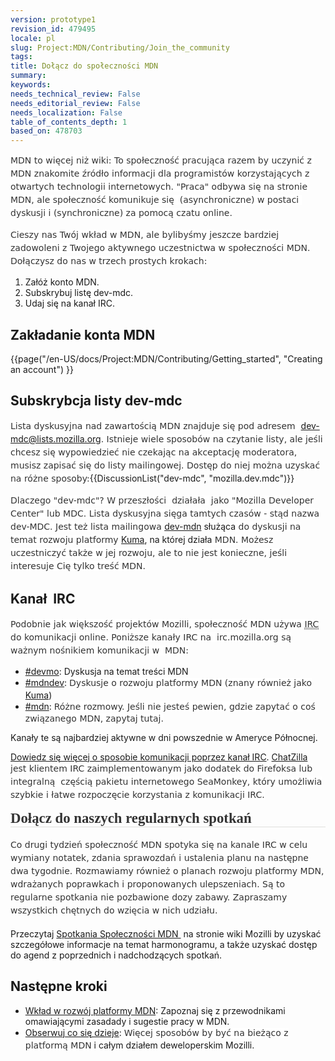 ```yaml
---
version: prototype1
revision_id: 479495
locale: pl
slug: Project:MDN/Contributing/Join_the_community
tags: 
title: Dołącz do społeczności MDN
summary: 
keywords: 
needs_technical_review: False
needs_editorial_review: False
needs_localization: False
table_of_contents_depth: 1
based_on: 478703
---
```

<p><font style="color: rgb(51, 51, 51); font-family: 'Lucida Grande', 'Lucida Sans Unicode', 'DejaVu Sans', Lucida, Arial, Helvetica, sans-serif; font-size: 14px; font-style: normal; font-variant: normal; font-weight: normal; letter-spacing: normal; line-height: 21px; orphans: auto; text-align: start; text-indent: 0px; text-transform: none; white-space: normal; widows: auto; word-spacing: 0px; -webkit-text-size-adjust: auto; -webkit-text-stroke-width: 0px; background-color: rgb(255, 255, 255);">MDN to więcej niż wiki: To społeczność pracująca razem by uczynić z&nbsp; MDN znakomite źródło informacji dla programistów korzystających z otwartych technologii internetowych.<span class="Apple-converted-space">&nbsp;</span></font><font style="color: rgb(51, 51, 51); font-family: 'Lucida Grande', 'Lucida Sans Unicode', 'DejaVu Sans', Lucida, Arial, Helvetica, sans-serif; font-size: 14px; font-style: normal; font-variant: normal; font-weight: normal; letter-spacing: normal; line-height: 21px; orphans: auto; text-align: start; text-indent: 0px; text-transform: none; white-space: normal; widows: auto; word-spacing: 0px; -webkit-text-size-adjust: auto; -webkit-text-stroke-width: 0px; background-color: rgb(255, 255, 255);">"Praca" odbywa się na stronie MDN, ale społeczność komunikuje się&nbsp; (asynchroniczne) w postaci&nbsp; dyskusji i (synchroniczne) za pomocą czatu online.</font></p>
<p><font style="color: rgb(51, 51, 51); font-family: 'Lucida Grande', 'Lucida Sans Unicode', 'DejaVu Sans', Lucida, Arial, Helvetica, sans-serif; font-size: 14px; font-style: normal; font-variant: normal; font-weight: normal; letter-spacing: normal; line-height: 21px; orphans: auto; text-align: start; text-indent: 0px; text-transform: none; white-space: normal; widows: auto; word-spacing: 0px; -webkit-text-size-adjust: auto; -webkit-text-stroke-width: 0px; background-color: rgb(255, 255, 255);">Cieszy nas Twój wkład w MDN, ale bylibyśmy jeszcze bardziej zadowoleni z Twojego aktywnego uczestnictwa w społeczności MDN.<span class="Apple-converted-space"> </span></font><font style="color: rgb(51, 51, 51); font-family: 'Lucida Grande', 'Lucida Sans Unicode', 'DejaVu Sans', Lucida, Arial, Helvetica, sans-serif; font-size: 14px; font-style: normal; font-variant: normal; font-weight: normal; letter-spacing: normal; line-height: 21px; orphans: auto; text-align: start; text-indent: 0px; text-transform: none; white-space: normal; widows: auto; word-spacing: 0px; -webkit-text-size-adjust: auto; -webkit-text-stroke-width: 0px; background-color: rgb(255, 255, 255);">Dołączysz do nas w trzech prostych krokach:</font></p>
<ol>
  <li>Załóż konto MDN.</li>
  <li>Subskrybuj listę dev-mdc.</li>
  <li>Udaj się na kanał IRC.</li>
</ol>
<h2 id="Create_an_MDN_account">Zakładanie konta MDN</h2>
<p>{{page("/en-US/docs/Project:MDN/Contributing/Getting_started", "Creating an account") }}</p>
<h2 id="Subscribe_to_dev-mdc_discussions">Subskrybcja listy dev-mdc</h2>
<p><font style="color: rgb(51, 51, 51); font-family: 'Lucida Grande', 'Lucida Sans Unicode', 'DejaVu Sans', Lucida, Arial, Helvetica, sans-serif; font-size: 14px; font-style: normal; font-variant: normal; font-weight: normal; letter-spacing: normal; line-height: 21px; orphans: auto; text-align: start; text-indent: 0px; text-transform: none; white-space: normal; widows: auto; word-spacing: 0px; -webkit-text-size-adjust: auto; -webkit-text-stroke-width: 0px; background-color: rgb(255, 255, 255);"><font>Lista dyskusyjna nad zawartością MDN znajduje się pod adresem&nbsp;<span class="Apple-converted-space"> </span></font></font><a href="https://lists.mozilla.org/listinfo/dev-mdc" title="https://lists.mozilla.org/listinfo/dev-mdc">dev-mdc@lists.mozilla.org</a><font style="color: rgb(51, 51, 51); font-family: 'Lucida Grande', 'Lucida Sans Unicode', 'DejaVu Sans', Lucida, Arial, Helvetica, sans-serif; font-size: 14px; font-style: normal; font-variant: normal; font-weight: normal; letter-spacing: normal; line-height: 21px; orphans: auto; text-align: start; text-indent: 0px; text-transform: none; white-space: normal; widows: auto; word-spacing: 0px; -webkit-text-size-adjust: auto; -webkit-text-stroke-width: 0px; background-color: rgb(255, 255, 255);"><font>.<span class="Apple-converted-space">&nbsp;</span></font><font>Istnieje wiele sposobów na czytanie listy, ale jeśli chcesz się wypowiedzieć nie czekając na akceptację moderatora, musisz zapisać się do listy mailingowej.<span class="Apple-converted-space"> </span></font><font>Dostęp do niej można uzyskać na różne sposoby:</font></font>{{DiscussionList("dev-mdc", "mozilla.dev.mdc")}}</p>
<p><font style="color: rgb(51, 51, 51); font-family: 'Lucida Grande', 'Lucida Sans Unicode', 'DejaVu Sans', Lucida, Arial, Helvetica, sans-serif; font-size: 14px; font-style: normal; font-variant: normal; font-weight: normal; letter-spacing: normal; line-height: 21px; orphans: auto; text-align: start; text-indent: 0px; text-transform: none; white-space: normal; widows: auto; word-spacing: 0px; -webkit-text-size-adjust: auto; -webkit-text-stroke-width: 0px; background-color: rgb(255, 255, 255);"><font>Dlaczego "dev-mdc"?<span class="Apple-converted-space">&nbsp;</span></font><font>W przeszłości&nbsp; działała&nbsp; jako "Mozilla Developer Center" lub MDC.<span class="Apple-converted-space">&nbsp;</span></font><font>Lista dyskusyjna sięga tamtych czasów - stąd nazwa dev-MDC.<span class="Apple-converted-space">&nbsp;</span></font><font>Jest też<span class="Apple-converted-space"> lista mailingowa </span></font></font><a href="https://lists.mozilla.org/listinfo/dev-mdn" title="https://lists.mozilla.org/listinfo/dev-mdn">dev-mdn</a> służąca<font style="color: rgb(51, 51, 51); font-family: 'Lucida Grande', 'Lucida Sans Unicode', 'DejaVu Sans', Lucida, Arial, Helvetica, sans-serif; font-size: 14px; font-style: normal; font-variant: normal; font-weight: normal; letter-spacing: normal; line-height: 21px; orphans: auto; text-align: start; text-indent: 0px; text-transform: none; white-space: normal; widows: auto; word-spacing: 0px; -webkit-text-size-adjust: auto; -webkit-text-stroke-width: 0px; background-color: rgb(255, 255, 255);"><font> do dyskusji na temat rozwoju<span class="Apple-converted-space"> platformy </span></font></font><a href="https://github.com/mozilla/kuma" title="https://github.com/mozilla/kuma">Kuma</a>, na której działa<font style="color: rgb(51, 51, 51); font-family: 'Lucida Grande', 'Lucida Sans Unicode', 'DejaVu Sans', Lucida, Arial, Helvetica, sans-serif; font-size: 14px; font-style: normal; font-variant: normal; font-weight: normal; letter-spacing: normal; line-height: 21px; orphans: auto; text-align: start; text-indent: 0px; text-transform: none; white-space: normal; widows: auto; word-spacing: 0px; -webkit-text-size-adjust: auto; -webkit-text-stroke-width: 0px; background-color: rgb(255, 255, 255);"><font> MDN.<span class="Apple-converted-space"> </span></font><font>Możesz uczestniczyć także w jej rozwoju, ale to nie jest konieczne, jeśli interesuje Cię tylko treść MDN.</font></font></p>
<h2 id="Get_into_IRC">Kanał&nbsp; IRC</h2>
<p><font style="color: rgb(51, 51, 51); font-family: 'Lucida Grande', 'Lucida Sans Unicode', 'DejaVu Sans', Lucida, Arial, Helvetica, sans-serif; font-size: 14px; font-style: normal; font-variant: normal; font-weight: normal; letter-spacing: normal; line-height: 21px; orphans: auto; text-align: start; text-indent: 0px; text-transform: none; white-space: normal; widows: auto; word-spacing: 0px; -webkit-text-size-adjust: auto; -webkit-text-stroke-width: 0px; background-color: rgb(255, 255, 255);"><font>Podobnie jak większość projektów Mozilli, społeczność MDN używa<span class="Apple-converted-space">&nbsp;</span></font></font><abbr style="border-bottom-width: 1px; border-bottom-style: dotted; border-bottom-color: rgb(102, 102, 102); font-variant: normal; cursor: help; color: rgb(51, 51, 51); font-family: 'Lucida Grande', 'Lucida Sans Unicode', 'DejaVu Sans', Lucida, Arial, Helvetica, sans-serif; font-size: 14px; font-style: normal; font-weight: normal; letter-spacing: normal; line-height: 21px; orphans: auto; text-align: start; text-indent: 0px; text-transform: none; white-space: normal; widows: auto; word-spacing: 0px; -webkit-text-size-adjust: auto; -webkit-text-stroke-width: 0px; background-color: rgb(255, 255, 255);" title="Internet Relay Chat"><font><font>IRC</font></font></abbr><font style="color: rgb(51, 51, 51); font-family: 'Lucida Grande', 'Lucida Sans Unicode', 'DejaVu Sans', Lucida, Arial, Helvetica, sans-serif; font-size: 14px; font-style: normal; font-variant: normal; font-weight: normal; letter-spacing: normal; line-height: 21px; orphans: auto; text-align: start; text-indent: 0px; text-transform: none; white-space: normal; widows: auto; word-spacing: 0px; -webkit-text-size-adjust: auto; -webkit-text-stroke-width: 0px; background-color: rgb(255, 255, 255);"><font><span class="Apple-converted-space"> do</span> komunikacji online.<span class="Apple-converted-space">&nbsp;</span></font><font>Poniższe kanały IRC na&nbsp; irc.mozilla.org są ważnym nośnikiem komunikacji w&nbsp; MDN:</font></font></p>
<ul>
  <li><a href="irc://irc.mozilla.org/devmo" title="irc://irc.mozilla.org/devmo">#devmo</a>: Dyskusja na temat treści MDN</li>
  <li><a href="irc://irc.mozilla.org/mdndev" title="http://irc.mozilla.org/devmo">#mdndev</a>: <span style="color: rgb(51, 51, 51); font-family: 'Lucida Grande', 'Lucida Sans Unicode', 'DejaVu Sans', Lucida, Arial, Helvetica, sans-serif; font-size: 14px; font-style: normal; font-variant: normal; font-weight: normal; letter-spacing: normal; line-height: 21px; orphans: auto; text-align: left; text-indent: 0px; text-transform: none; white-space: normal; widows: auto; word-spacing: 0px; -webkit-text-size-adjust: auto; -webkit-text-stroke-width: 0px; background-color: rgb(201, 215, 241); display: inline !important; float: none;"><span style="color: rgb(51, 51, 51); font-family: 'Lucida Grande', 'Lucida Sans Unicode', 'DejaVu Sans', Lucida, Arial, Helvetica, sans-serif; font-size: 14px; font-style: normal; font-variant: normal; font-weight: normal; letter-spacing: normal; line-height: 21px; orphans: auto; text-align: left; text-indent: 0px; text-transform: none; white-space: normal; widows: auto; word-spacing: 0px; -webkit-text-size-adjust: auto; -webkit-text-stroke-width: 0px; background-color: rgb(255, 255, 255); display: inline !important; float: none;">Dyskusje o rozwoju platformy MDN (znany również jako<span class="Apple-converted-space"> </span></span></span><a href="/en-US/docs/Project:MDN/Kuma" title="/en-US/docs/Project:MDN/Kuma">Kuma</a>)</li>
  <li><a href="irc://irc.mozilla.org/mdn" title="irc://irc.mozilla.org/mdn">#mdn</a>: <span style="color: rgb(51, 51, 51); font-family: 'Lucida Grande', 'Lucida Sans Unicode', 'DejaVu Sans', Lucida, Arial, Helvetica, sans-serif; font-size: 14px; font-style: normal; font-variant: normal; font-weight: normal; letter-spacing: normal; line-height: 21px; orphans: auto; text-align: left; text-indent: 0px; text-transform: none; white-space: normal; widows: auto; word-spacing: 0px; -webkit-text-size-adjust: auto; -webkit-text-stroke-width: 0px; background-color: rgb(255, 255, 255); display: inline !important; float: none;">Różne rozmowy. Jeśli nie jesteś pewien, gdzie zapytać o coś związanego MDN, zapytaj tutaj.</span></li>
</ul>
<p>Kanały te są najbardziej aktywne w dni powszednie w Ameryce Północnej.</p>
<p><a href="http://wiki.mozilla.org/IRC" title="http://wiki.mozilla/org/IRC">Dowiedz się więcej o sposobie komunikacji poprzez kanał IRC</a>. <a href="https://addons.mozilla.org/en-US/firefox/addon/chatzilla/" title="https://addons.mozilla.org/en-US/firefox/addon/chatzilla/">ChatZilla</a> <span style="color: rgb(51, 51, 51); font-family: 'Lucida Grande', 'Lucida Sans Unicode', 'DejaVu Sans', Lucida, Arial, Helvetica, sans-serif; font-size: 14px; font-style: normal; font-variant: normal; font-weight: normal; letter-spacing: normal; line-height: 21px; orphans: auto; text-align: start; text-indent: 0px; text-transform: none; white-space: normal; widows: auto; word-spacing: 0px; -webkit-text-size-adjust: auto; -webkit-text-stroke-width: 0px; background-color: rgb(255, 255, 255); display: inline !important; float: none;">jest klientem IRC zaimplementowanym jako dodatek do Firefoksa lub integralną&nbsp; częścią pakietu internetowego SeaMonkey, który umożliwia szybkie i łatwe rozpoczęcie korzystania z komunikacji IRC.</span></p>
<h2 id="Join_our_biweekly_meetings" style="margin: 0px 0px 0.8em; padding: 0px; font-size: 1.628em; font-family: Georgia, Times, 'Times New Roman', serif; position: relative; border-bottom-width: 1px; border-bottom-style: solid; border-bottom-color: rgb(224, 224, 220); color: rgb(51, 51, 51); font-style: normal; font-variant: normal; letter-spacing: normal; orphans: auto; text-align: start; text-indent: 0px; text-transform: none; white-space: normal; widows: auto; word-spacing: 0px; -webkit-text-size-adjust: auto; -webkit-text-stroke-width: 0px;"><font><font>Dołącz do naszych regularnych spotkań</font></font></h2>
<p style="margin: 0px 0px 1.286em; padding: 0px; line-height: 1.5em; color: rgb(51, 51, 51); font-family: 'Lucida Grande', 'Lucida Sans Unicode', 'DejaVu Sans', Lucida, Arial, Helvetica, sans-serif; font-size: 14px; font-style: normal; font-variant: normal; font-weight: normal; letter-spacing: normal; orphans: auto; text-align: start; text-indent: 0px; text-transform: none; white-space: normal; widows: auto; word-spacing: 0px; -webkit-text-size-adjust: auto; -webkit-text-stroke-width: 0px;"><font><font>Co drugi tydzień społeczność MDN spotyka się na kanale IRC w celu wymiany notatek, zdania sprawozdań i ustalenia planu na następne dwa tygodnie. Rozmawiamy również o planach</font><font> rozwoju platformy MDN, wdrażanych poprawkach i proponowanych ulepszeniach.<span class="Apple-converted-space"> Są to regularne spotkania nie pozbawione dozy zabawy</span></font><font>. Zapraszamy wszystkich chętnych do wzięcia w nich udziału.</font></font></p>
<p>Przeczytaj <a href="https://wiki.mozilla.org/MDN/Community_meetings" title="https://wiki.mozilla.org/MDN/Community_meetings">Spotkania Społeczności MDN&nbsp;</a> na stronie wiki Mozilli by uzyskać szczegółowe informacje na temat harmonogramu, a także uzyskać dostęp do agend z poprzednich i nadchodzących spotkań.</p>
<h2 id="Next_steps">Następne kroki</h2>
<ul>
  <li><a href="/en-US/docs/Project:MDN/Contributing" title="/en-US/docs/Project:MDN/Contributing">Wkład w rozwój platformy MDN</a>: Zapoznaj się z przewodnikami omawiającymi zasadady i sugestie pracy w MDN.</li>
  <li><a href="/en-US/docs/Project:MDN/Contributing/Follow_what_s_happening" title="/en-US/docs/Project:MDN/Contributing/Follow_what_s_happening">Obserwuj co się dzieje</a>: <span style="color: rgb(51, 51, 51); font-family: 'Lucida Grande', 'Lucida Sans Unicode', 'DejaVu Sans', Lucida, Arial, Helvetica, sans-serif; font-size: 14px; font-style: normal; font-variant: normal; font-weight: normal; letter-spacing: normal; line-height: 21px; orphans: auto; text-align: left; text-indent: 0px; text-transform: none; white-space: normal; widows: auto; word-spacing: 0px; -webkit-text-size-adjust: auto; -webkit-text-stroke-width: 0px; background-color: rgb(255, 255, 255); display: inline !important; float: none;">Więcej sposobów by być na bieżąco z platformą MDN</span> i całym działem deweloperskim Mozilli.</li>
</ul>

